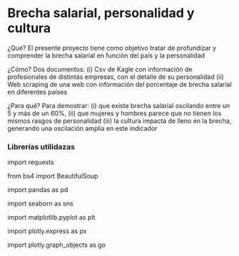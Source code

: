 # Brecha salarial, personalidad y cultura
¿Qué? El presente proyecto tiene como objetivo tratar de profundizar y comprender la brecha salarial en función del país y la personalidad

¿Cómo? Dos documentos: (i) Csv de Kagle con información de profesionales de distintas empresas, con el detalle de su personalidad (ii) Web scraping de una web con información del porcentaje de brecha salarial en diferentes países   

¿Para qué? Para demostrar: (i) que existe brecha salarial oscilando entre un 5 y más de un 60%, (ii) que mujeres y hombres parece que no tienen los mismos rasgos de personalidad (iii) la cultura impacta de lleno en la brecha, generando una oscilación amplia en este indicador



### Librerías utilidazas
import requests

from bs4 import BeautifulSoup

import pandas as pd

import seaborn as sns

import matplotlib.pyplot as plt

import plotly.express as px

import plotly.graph_objects as go
